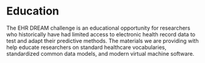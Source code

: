 # Education
The EHR DREAM challenge is an educational opportunity for researchers who historically have had limited access to electronic health record data to test and adapt their predictive methods. The materials we are providing with help educate researchers on standard healthcare vocabularies, standardized common data models, and modern virtual machine software.